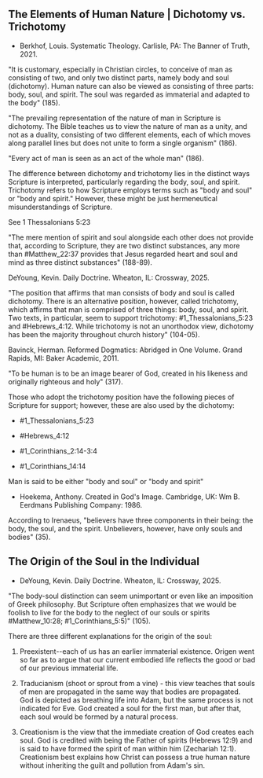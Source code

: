 ## The Elements of Human Nature | Dichotomy vs. Trichotomy

- Berkhof, Louis. Systematic Theology. Carlisle, PA: The Banner of Truth, 2021.

"It is customary, especially in Christian circles, to conceive of man as consisting of two, and only two distinct parts, namely body and soul (dichotomy). Human nature can also be viewed as consisting of three parts: body, soul, and spirit. The soul was regarded as immaterial and adapted to the body" (185).

"The prevailing representation of the nature of man in Scripture is dichotomy. The Bible teaches us to view the nature of man as a unity, and not as a duality, consisting of two different elements, each of which moves along parallel lines but does not unite to form a single organism" (186).

"Every act of man is seen as an act of the whole man" (186).

The difference between dichotomy and trichotomy lies in the distinct ways Scripture is interpreted, particularly regarding the body, soul, and spirit. Trichotomy refers to how Scripture employs terms such as "body and soul" or "body and spirit." However, these might be just hermeneutical misunderstandings of Scripture.

See 1 Thessalonians 5:23

"The mere mention of spirit and soul alongside each other does not provide that, according to Scripture, they are two distinct substances, any more than #Matthew_22:37 provides that Jesus regarded heart and soul and mind as three distinct substances" (188-89).

DeYoung, Kevin. Daily Doctrine. Wheaton, IL: Crossway, 2025.

"The position that affirms that man consists of body and soul is called dichotomy. There is an alternative position, however, called trichotomy, which affirms that man is comprised of three things: body, soul, and spirit. Two texts, in particular, seem to support trichotomy: #1_Thessalonians_5:23 and #Hebrews_4:12. While trichotomy is not an unorthodox view, dichotomy has been the majority throughout church history" (104-05).

Bavinck, Herman. Reformed Dogmatics: Abridged in One Volume. Grand Rapids, MI: Baker Academic, 2011.

"To be human is to be an image bearer of God, created in his likeness and originally righteous and holy" (317).

Those who adopt the trichotomy position have the following pieces of Scripture for support; however, these are also used by the dichotomy:

- #1_Thessalonians_5:23

- #Hebrews_4:12

- #1_Corinthians_2:14-3:4

- #1_Corinthians_14:14

Man is said to be either "body and soul" or "body and spirit"

- Hoekema, Anthony. Created in God's Image. Cambridge, UK: Wm B. Eerdmans Publishing Company: 1986.

According to Irenaeus, "believers have three components in their being: the body, the soul, and the spirit. Unbelievers, however, have only souls and bodies" (35).

## The Origin of the Soul in the Individual

- DeYoung, Kevin. Daily Doctrine. Wheaton, IL: Crossway, 2025.

"The body-soul distinction can seem unimportant or even like an imposition of Greek philosophy. But Scripture often emphasizes that we would be foolish to live for the body to the neglect of our souls or spirits #Matthew_10:28; #1_Corinthians_5:5)" (105).

There are three different explanations for the origin of the soul:

1. Preexistent--each of us has an earlier immaterial existence. Origen went so far as to argue that our current embodied life reflects the good or bad of our previous immaterial life.

2. Traducianism (shoot or sprout from a vine) - this view teaches that souls of men are propagated in the same way that bodies are propagated. God is depicted as breathing life into Adam, but the same process is not indicated for Eve. God created a soul for the first man, but after that, each soul would be formed by a natural process.

3. Creationism is the view that the immediate creation of God creates each soul. God is credited with being the Father of spirits (Hebrews 12:9) and is said to have formed the spirit of man within him (Zechariah 12:1). Creationism best explains how Christ can possess a true human nature without inheriting the guilt and pollution from Adam's sin.